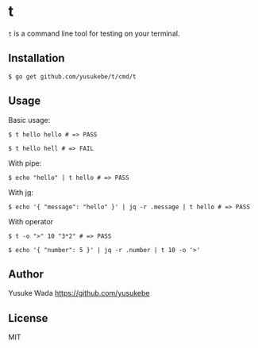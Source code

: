 # t

`t` is a command line tool for testing on your terminal.

## Installation

```
$ go get github.com/yusukebe/t/cmd/t
```

## Usage

Basic usage:

```
$ t hello hello # => PASS
```

```
$ t hello hell # => FAIL
```

With pipe:

```
$ echo "hello" | t hello # => PASS
```

With [jq](https://stedolan.github.io/jq/):

```
$ echo '{ "message": "hello" }' | jq -r .message | t hello # => PASS
```

With operator

```
$ t -o ">" 10 "3*2" # => PASS
```

```
$ echo '{ "number": 5 }' | jq -r .number | t 10 -o '>'
```

## Author

Yusuke Wada <https://github.com/yusukebe>

## License

MIT